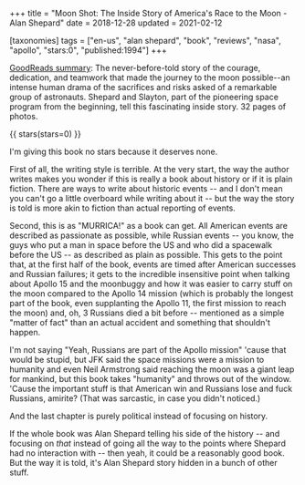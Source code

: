+++
title = "Moon Shot: The Inside Story of America's Race to the Moon - Alan Shepard"
date = 2018-12-28
updated = 2021-02-12

[taxonomies]
tags = ["en-us", "alan shepard", "book", "reviews", "nasa", "apollo", 
"stars:0", "published:1994"]
+++

[GoodReads summary](https://www.goodreads.com/book/show/37711959-moon-shot):
The never-before-told story of the courage, dedication, and teamwork that made
the journey to the moon possible--an intense human drama of the sacrifices and
risks asked of a remarkable group of astronauts. Shepard and Slayton, part of
the pioneering space program from the beginning, tell this fascinating inside
story. 32 pages of photos.

<!-- more -->

{{ stars(stars=0) }}

I'm giving this book no stars because it deserves none.

First of all, the writing style is terrible. At the very start, the way the
author writes makes you wonder if this is really a book about history or if it
is plain fiction. There are ways to write about historic events -- and I don't
mean you can't go a little overboard while writing about it -- but the way the
story is told is more akin to fiction than actual reporting of events.

Second, this is as "MURRICA!" as a book can get. All American events are
described as passionate as possible, while Russian events -- you know, the guys
who put a man in space before the US and who did a spacewalk before the US --
as described as plain as possible. This gets to the point that, at the first
half of the book, events are timed after American successes and Russian
failures; it gets to the incredible insensitive point when talking about Apollo
15 and the moonbuggy and how it was easier to carry stuff on the moon compared
to the Apollo 14 mission (which is probably the longest part of the book, even
supplanting the Apollo 11, the first mission to reach the moon) and, oh, 3
Russians died a bit before -- mentioned as a simple "matter of fact" than an
actual accident and something that shouldn't happen.

I'm not saying "Yeah, Russians are part of the Apollo mission" 'cause that
would be stupid, but JFK said the space missions were a mission to humanity and
even Neil Armstrong said reaching the moon was a giant leap for mankind, but
this book takes "humanity" and throws out of the window. 'Cause the important
stuff is that American win and Russians lose and fuck Russians, amirite? (That
was sarcastic, in case you didn't noticed.)

And the last chapter is purely political instead of focusing on history.

If the whole book was Alan Shepard telling his side of the history -- and
focusing on *that* instead of going all the way to the points where
Shepard had no interaction with -- then yeah, it could be a reasonably good
book. But the way it is told, it's Alan Shepard story hidden in a bunch of
other stuff.

